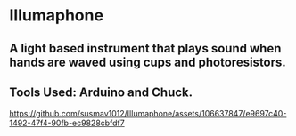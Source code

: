 # Illumaphone
<html><h2>A light based instrument that plays sound when hands are waved using cups and photoresistors.</h2>
<h2>Tools Used: Arduino and Chuck.</h2>
</html>


https://github.com/susmav1012/Illumaphone/assets/106637847/e9697c40-1492-47f4-90fb-ec9828cbfdf7

